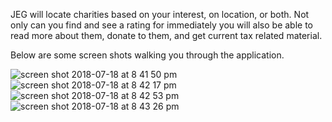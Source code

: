 JEG will locate charities based on your interest, on location, or both. Not only can you find and see a rating for immediately you will also be able to read more about them, donate to them, and get current tax related material.

Below are some screen shots walking you through the application.

![screen shot 2018-07-18 at 8 41 50 pm](https://user-images.githubusercontent.com/34261127/42918884-859bde1e-8acc-11e8-88f5-7036b254bcf5.png)
![screen shot 2018-07-18 at 8 42 17 pm](https://user-images.githubusercontent.com/34261127/42918888-884904de-8acc-11e8-84ca-00360ae4e2a8.png)
![screen shot 2018-07-18 at 8 42 53 pm](https://user-images.githubusercontent.com/34261127/42918892-8b863072-8acc-11e8-8c31-c7b23b6346be.png)
![screen shot 2018-07-18 at 8 43 26 pm](https://user-images.githubusercontent.com/34261127/42918898-8f825034-8acc-11e8-9181-cb2bc38edaff.png)


